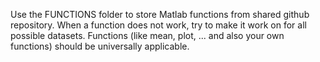 Use the FUNCTIONS folder to store Matlab functions from shared github repository. When a function does not work, try to make it work on for all possible datasets. Functions (like mean, plot, ... and also your own functions) should be universally applicable. 

